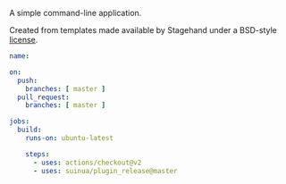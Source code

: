 A simple command-line application.

Created from templates made available by Stagehand under a BSD-style
[license](https://github.com/dart-lang/stagehand/blob/master/LICENSE).

```yaml
name: 

on:
  push:
    branches: [ master ]
  pull_request:
    branches: [ master ]

jobs:
  build:
    runs-on: ubuntu-latest

    steps:
      - uses: actions/checkout@v2
      - uses: suinua/plugin_release@master
```
